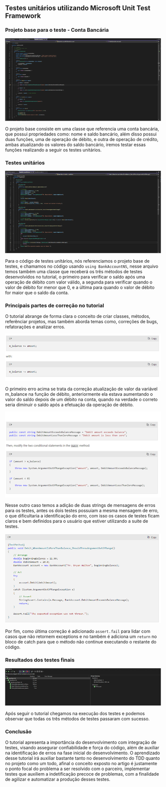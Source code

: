 ## Testes unitários utilizando Microsoft Unit Test Framework

### Projeto base para o teste - Conta Bancária

![Bank Account](./assets/BankAccount.png)

O projeto base consiste em uma classe que referencia uma conta bancária, que possui propriedades como: nome e saldo bancário, além disso possui duas funções, uma de operação de débito, e outra de operação de crédito, ambas atualizando os valores do saldo bancário, iremos testar essas funções realizando a seguir os testes unitários.

### Testes unitários 
![Bank Account Test](./assets/BankAccountTest.png)

Para o código de testes unitários, nós referenciamos o projeto base de testes, e chamamos no código usando
`using BankAccountNS`, nesse arquivo temos também uma classe que receberá os três métodos de testes desenvolvidos no tutorial, o primeiro para verificar o saldo após uma operação de débito com valor válido, a segunda para verificar quando o valor de débito for menor que 0, e a última para quando o valor de débito for maior que o saldo da conta.

### Principais partes de correção no tutorial

O tutorial abrange de forma clara o conceito de criar classes, métodos, referênciar projetos, mas também aborda temas como, correções de bugs, refatorações e analizar erros.

![Bug 1](./assets/Bug1.png)

O primeiro erro acima se trata da correção atualização de valor da variável m_balance na função de débito, anteriormente ela estava aumentando o valor do saldo depois de um débito na conta, quando na verdade o correto seria diminuir o saldo após a efetuação da operação de débito.

![Bug 2](./assets/Bug2.png)

Nesse outro caso temos a adição de duas strings de mensagens de erros para os testes, antes os dois testes possuiam a mesma mensagem de erro, o que dificultaria a identificação do erro, com isso os casos de testes ficam claros e bem definidos para o usuário que estiver utilizando a suite de testes.

![Bug 3](./assets/Bug3.png)

Por fim, como última correção é adicionado `assert.fail` para lidar com casos que não retornem exceptions e no também é adiciona um `return` no bloco de catch para que o método não continue executando o restante do código.

### Resultados dos testes finais

![Test results](./assets/TestResults.png)

Após seguir o tutorial chegamos na execução dos testes e podemos observar que todas os três métodos de testes passaram com sucesso.

### Conclusão

O tutorial apresenta a importância do desenvolvimento com integração de testes, visando assegurar confiabilidade e força do código, além de auxiliar na identificação de erros na fase inicial do desenvolvimento. O aprendizado desse tutorial irá auxiliar bastante tanto no desenvolvimento do TDD quanto no projeto como um todo, afinal o conceito exposto no artigo é justamente o ponto focal do problema a ser resolvido com o parceiro, implementar testes que auxiliem a indetificação precoce de problemas, com a finalidade de agilizar e automatizar a produção desses testes.
 